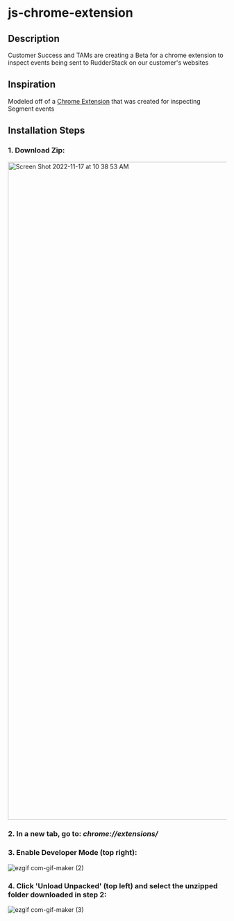 # js-chrome-extension

## Description
Customer Success and TAMs are creating a Beta for a chrome extension to inspect events being sent to RudderStack on our customer's websites

## Inspiration
Modeled off of a [Chrome Extension](https://chrome.google.com/webstore/detail/segment-event-tracker/hbanigoffkilibdakdmmlgefndpjmajl) that was created for inspecting Segment events

## Installation Steps
### 1. Download Zip:
<img width="1512" alt="Screen Shot 2022-11-17 at 10 38 53 AM" src="https://user-images.githubusercontent.com/106251387/202490843-266db183-842d-44a0-8cea-d0e34931874b.png">

### 2. In a new tab, go to: *chrome://extensions/*


### 3. Enable Developer Mode (top right):
![ezgif com-gif-maker (2)](https://user-images.githubusercontent.com/106251387/202491948-7bd845af-a106-41f3-9ce2-95af51ae8850.gif)

### 4. Click 'Unload Unpacked' (top left) and select the unzipped folder downloaded in step 2:
![ezgif com-gif-maker (3)](https://user-images.githubusercontent.com/106251387/202495198-9f492346-bd57-41e3-963d-0ef8a6c443ff.gif)
